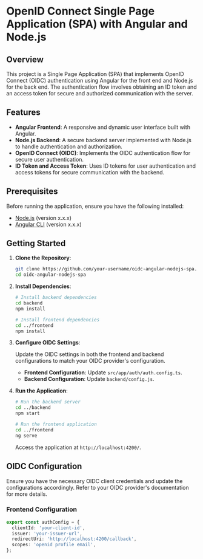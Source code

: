 # OpenID Connect Single Page Application (SPA) with Angular and Node.js

## Overview

This project is a Single Page Application (SPA) that implements OpenID Connect (OIDC) authentication using Angular for the front end and Node.js for the back end. The authentication flow involves obtaining an ID token and an access token for secure and authorized communication with the server.

## Features

- **Angular Frontend**: A responsive and dynamic user interface built with Angular.
- **Node.js Backend**: A secure backend server implemented with Node.js to handle authentication and authorization.
- **OpenID Connect (OIDC)**: Implements the OIDC authentication flow for secure user authentication.
- **ID Token and Access Token**: Uses ID tokens for user authentication and access tokens for secure communication with the backend.

## Prerequisites

Before running the application, ensure you have the following installed:

- [Node.js](https://nodejs.org/) (version x.x.x)
- [Angular CLI](https://cli.angular.io/) (version x.x.x)

## Getting Started

1. **Clone the Repository**:

    ```bash
    git clone https://github.com/your-username/oidc-angular-nodejs-spa.git
    cd oidc-angular-nodejs-spa
    ```

2. **Install Dependencies**:

    ```bash
    # Install backend dependencies
    cd backend
    npm install

    # Install frontend dependencies
    cd ../frontend
    npm install
    ```

3. **Configure OIDC Settings**:

    Update the OIDC settings in both the frontend and backend configurations to match your OIDC provider's configuration.

    - **Frontend Configuration**: Update `src/app/auth/auth.config.ts`.
    - **Backend Configuration**: Update `backend/config.js`.

4. **Run the Application**:

    ```bash
    # Run the backend server
    cd ../backend
    npm start

    # Run the frontend application
    cd ../frontend
    ng serve
    ```

    Access the application at `http://localhost:4200/`.

## OIDC Configuration

Ensure you have the necessary OIDC client credentials and update the configurations accordingly. Refer to your OIDC provider's documentation for more details.

### Frontend Configuration

```typescript
export const authConfig = {
  clientId: 'your-client-id',
  issuer: 'your-issuer-url',
  redirectUri: 'http://localhost:4200/callback',
  scopes: 'openid profile email',
};
